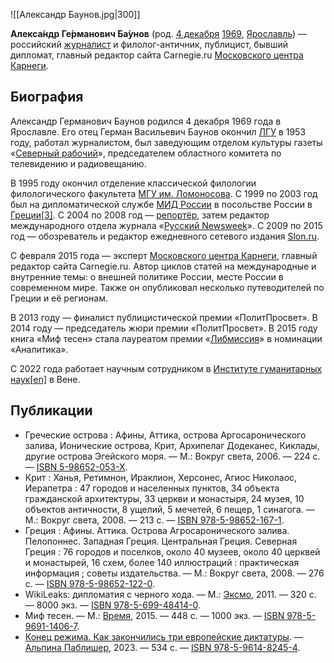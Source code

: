 ![[Александр Баунов.jpg|300]]

**Алекса́ндр Ге́рманович Ба́унов** (род. [4 декабря](https://ru.wikipedia.org/wiki/4_декабря) [1969](https://ru.wikipedia.org/wiki/1969_год), [Ярославль](https://ru.wikipedia.org/wiki/Ярославль)) — российский [журналист](https://ru.wikipedia.org/wiki/Журналист) и филолог-античник, публицист, бывший дипломат, главный редактор сайта Carnegie.ru [Московского центра Карнеги](https://ru.wikipedia.org/wiki/Московский_центр_Карнеги).

## Биография

Александр Германович Баунов родился	4 декабря 1969 года в Ярославле. Его отец Герман Васильевич Баунов окончил [ЛГУ](https://ru.wikipedia.org/wiki/ЛГУ) в 1953 году, работал журналистом, был заведующим отделом культуры газеты «[Северный рабочий](https://ru.wikipedia.org/wiki/Северный_край_(газета))», председателем областного комитета по телевидению и радиовещанию.

В 1995 году окончил отделение классической филологии филологического факультета [МГУ им. Ломоносова](https://ru.wikipedia.org/wiki/МГУ_им._Ломоносова). С 1999 по 2003 год был на дипломатической службе [МИД России](https://ru.wikipedia.org/wiki/МИД_России) в посольстве России в [Греции](https://ru.wikipedia.org/wiki/Греция)[[3\]](https://ru.wikipedia.org/wiki/Баунов,_Александр_Германович#cite_note-3). С 2004 по 2008 год — [репортёр](https://ru.wikipedia.org/wiki/Репортёр), затем редактор международного отдела журнала «[Русский Newsweek](https://ru.wikipedia.org/wiki/Русский_Newsweek)». C 2009 по 2015 год — обозреватель и редактор ежедневного сетевого издания [Slon.ru](https://ru.wikipedia.org/wiki/Republic_(издание)).

С февраля 2015 года — эксперт [Московского центра Карнеги](https://ru.wikipedia.org/wiki/Московский_центр_Карнеги), главный редактор сайта Carnegie.ru. Автор циклов статей на международные и внутренние темы: о внешней политике России, месте России в современном мире. Также он опубликовал несколько путеводителей по Греции и её регионам.

В 2013 году — финалист публицистической премии «ПолитПросвет». В  2014 году — председатель жюри премии «ПолитПросвет». В 2015 году книга  «Миф тесен» стала лауреатом премии «[Либмиссия](https://ru.wikipedia.org/wiki/Либеральная_миссия#Премия_«Либмиссия»)» в номинации «Аналитика».

С 2022 года работает научным сотрудником в [Институте гуманитарных наук](https://ru.wikipedia.org/w/index.php?title=Institut_für_die_Wissenschaften_vom_Menschen&action=edit&redlink=1)[[en\]](https://en.wikipedia.org/wiki/Institut_für_die_Wissenschaften_vom_Menschen) в Вене.

## Публикации

- Греческие острова : Афины, Аттика, острова Аргосаронического залива, Ионические  острова, Крит, Архипелаг Додеканес, Киклады, другие острова Эгейского  моря. — М.: Вокруг света, 2006. — 224 с. — [ISBN 5-98652-053-X](https://ru.wikipedia.org/wiki/Служебная:Источники_книг/598652053X).
- Крит : Ханья, Ретимнон, Ираклион, Херсонес, Агиос Николаос, Иерапетра : 47  городов и населенных пунктов, 34 объекта гражданской архитектуры, 33  церкви и монастыря, 24 музея, 10 объектов античности, 8 ущелий, 5  мечетей, 6 пещер, 1 синагога. — М.: Вокруг света, 2008. — 213 с. — [ISBN 978-5-98652-167-1](https://ru.wikipedia.org/wiki/Служебная:Источники_книг/9785986521671).
- Греция : Афины. Аттика. Острова Агросаронического залива. Пелопоннес. Западная  Греция. Центральная Греция. Северная Греция : 76 городов и поселков,  около 40 музеев, около 40 церквей и монастырей, 16 схем, более 140  иллюстраций : практическая информация ; советы издательства. — М.: Вокруг света, 2008. — 276 с. — [ISBN 978-5-98652-122-0](https://ru.wikipedia.org/wiki/Служебная:Источники_книг/9785986521220).
- WikiLeaks: дипломатия с черного хода. — М.: [Эксмо](https://ru.wikipedia.org/wiki/Эксмо), 2011. — 320 с. — 8000 экз. — [ISBN 978-5-699-48414-0](https://ru.wikipedia.org/wiki/Служебная:Источники_книг/9785699484140).
- Миф тесен. — М.: [Время](https://ru.wikipedia.org/wiki/Время_(издательство)), 2015. — 448 с. — 1000 экз. — [ISBN 978-5-9691-1406-7](https://ru.wikipedia.org/wiki/Служебная:Источники_книг/9785969114067).
- [Конец режима. Как закончились три европейские диктатуры](https://alpinabook.ru/catalog/book-konets-rezhima/). — [Альпина Паблишер](https://ru.wikipedia.org/wiki/Альпина_Паблишер), 2023. — 534 с. — [ISBN 978-5-9614-8245-4](https://ru.wikipedia.org/wiki/Служебная:Источники_книг/9785961482454).